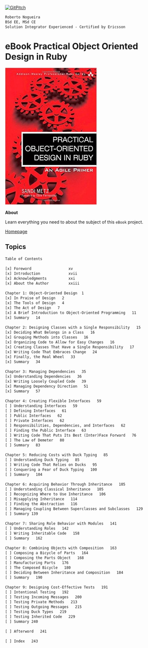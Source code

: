 [![GitPitch](https://gitpitch.com/assets/badge.svg)](https://gitpitch.com/enogrob/ebook-practical-object-oriented-design-in-ruby/master)
```
Roberto Nogueira  
BSd EE, MSd CE
Solution Integrator Experienced - Certified by Ericsson
```
# eBook Practical Object Oriented Design in Ruby

![ebook image](assets/ebook.png)

**About**

Learn everything you need to about the subject of this `eBook` project.

[Homepage](https://www.pearson.com/us/higher-education/program/Metz-Practical-Object-Oriented-Design-in-Ruby-An-Agile-Primer/PGM274206.html)

## Topics
```
Table of Contents

[x] Foreword                 xv
[x] Introduction             xvii
[x] Acknowledgments          xxi
[x] About the Author         xxiii

Chapter 1: Object-Oriented Design  1
[x] In Praise of Design   2
[x] The Tools of Design   4
[x] The Act of Design   7
[x] A Brief Introduction to Object-Oriented Programming   11
[x] Summary   14

Chapter 2: Designing Classes with a Single Responsibility   15
[x] Deciding What Belongs in a Class   16
[x] Grouping Methods into Classes   16
[x] Organizing Code to Allow for Easy Changes   16
[x] Creating Classes That Have a Single Responsibility   17
[x] Writing Code That Embraces Change   24
[x] Finally, the Real Wheel   33
[x] Summary   34

Chapter 3: Managing Dependencies   35
[x] Understanding Dependencies   36
[x] Writing Loosely Coupled Code   39
[x] Managing Dependency Direction   51
[x] Summary   57

Chapter 4: Creating Flexible Interfaces   59
[ ] Understanding Interfaces   59
[ ] Defining Interfaces   61
[ ] Public Interfaces   62
[ ] Private Interfaces   62
[ ] Responsibilities, Dependencies, and Interfaces   62
[ ] Finding the Public Interface   63
[ ] Writing Code That Puts Its Best (Inter)Face Forward   76
[ ] The Law of Demeter   80
[ ] Summary   83

Chapter 5: Reducing Costs with Duck Typing   85
[ ] Understanding Duck Typing   85
[ ] Writing Code That Relies on Ducks   95
[ ] Conquering a Fear of Duck Typing   100
[ ] Summary   104

Chapter 6: Acquiring Behavior Through Inheritance   105
[ ] Understanding Classical Inheritance   105
[ ] Recognizing Where to Use Inheritance   106
[ ] Misapplying Inheritance   114
[ ] Finding the Abstraction   116
[ ] Managing Coupling Between Superclasses and Subclasses   129
[ ] Summary 139

Chapter 7: Sharing Role Behavior with Modules   141
[ ] Understanding Roles   142
[ ] Writing Inheritable Code   158
[ ] Summary   162

Chapter 8: Combining Objects with Composition   163
[ ] Composing a Bicycle of Parts   164
[ ] Composing the Parts Object   168
[ ] Manufacturing Parts   176
[ ] The Composed Bicycle   180
[ ] Deciding Between Inheritance and Composition   184
[ ] Summary   190

Chapter 9: Designing Cost-Effective Tests   191
[ ] Intentional Testing   192
[ ] Testing Incoming Messages   200
[ ] Testing Private Methods   213
[ ] Testing Outgoing Messages   215
[ ] Testing Duck Types   219
[ ] Testing Inherited Code   229
[ ] Summary 240

[ ] Afterword   241

[ ] Index   243
```
